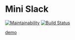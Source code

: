 # Mini Slack

[![Maintainability](https://api.codeclimate.com/v1/badges/eed5e96c85d2e8e526a9/maintainability)](https://codeclimate.com/github/raylyanway/project-lvl4-s355/maintainability)
[![Build Status](https://travis-ci.org/raylyanway/project-lvl4-s355.svg?branch=master)](https://travis-ci.org/raylyanway/project-lvl4-s355)

[demo](https://peaceful-crag-49755.herokuapp.com/)
